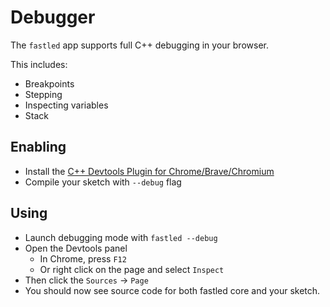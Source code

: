 # Debugger

The `fastled` app supports full C++ debugging in your browser.

This includes:

  * Breakpoints
  * Stepping
  * Inspecting variables
  * Stack

## Enabling

  * Install the [C++ Devtools Plugin for Chrome/Brave/Chromium](https://chromewebstore.google.com/detail/cc++-devtools-support-dwa/pdcpmagijalfljmkmjngeonclgbbannb)
  * Compile your sketch with `--debug` flag


## Using

  * Launch debugging mode with `fastled --debug`
  * Open the Devtools panel
    * In Chrome, press `F12`
    * Or right click on the page and select `Inspect`
  * Then click the `Sources` -> `Page`
  * You should now see source code for both fastled core and your sketch.